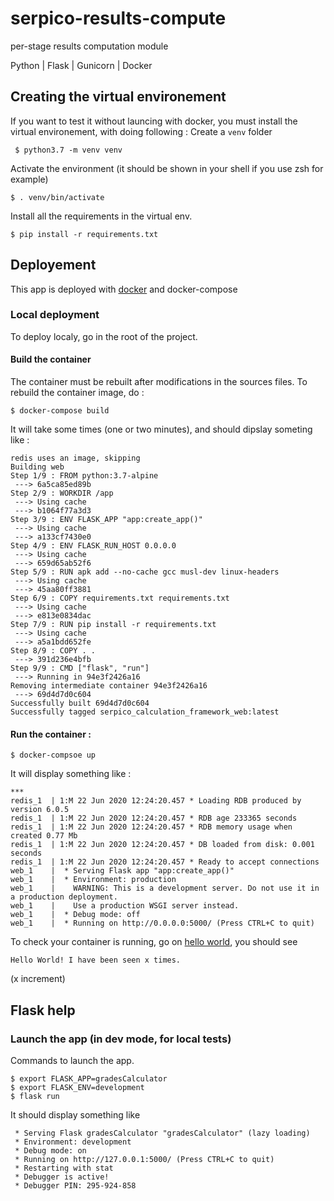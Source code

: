 # serpico-results-compute
per-stage results computation module

Python | Flask | Gunicorn | Docker

## Creating the virtual environement
If you want to test it without launcing with docker, you must install the virtual environement, with doing following : 
Create a `venv` folder

```
 $ python3.7 -m venv venv
```
Activate the environment (it should be shown in your shell if you use zsh for example)

    $ . venv/bin/activate

Install all the requirements in the virtual env.
```
$ pip install -r requirements.txt
```
## Deployement
This app is deployed with  [docker](https://docs.docker.com/) and docker-compose
### Local deployment
To deploy localy, go in the root of the project.
#### Build the container
The container must  be rebuilt after modifications in the sources files. To rebuild the container image, do : 
```
$ docker-compose build
```
It will take some times (one or two minutes), and should dipslay someting like : 
```
redis uses an image, skipping
Building web
Step 1/9 : FROM python:3.7-alpine
 ---> 6a5ca85ed89b
Step 2/9 : WORKDIR /app
 ---> Using cache
 ---> b1064f77a3d3
Step 3/9 : ENV FLASK_APP "app:create_app()"
 ---> Using cache
 ---> a133cf7430e0
Step 4/9 : ENV FLASK_RUN_HOST 0.0.0.0
 ---> Using cache
 ---> 659d65ab52f6
Step 5/9 : RUN apk add --no-cache gcc musl-dev linux-headers
 ---> Using cache
 ---> 45aa80ff3881
Step 6/9 : COPY requirements.txt requirements.txt
 ---> Using cache
 ---> e813e0834dac
Step 7/9 : RUN pip install -r requirements.txt
 ---> Using cache
 ---> a5a1bdd652fe
Step 8/9 : COPY . .
 ---> 391d236e4bfb
Step 9/9 : CMD ["flask", "run"]
 ---> Running in 94e3f2426a16
Removing intermediate container 94e3f2426a16
 ---> 69d4d7d0c604
Successfully built 69d4d7d0c604
Successfully tagged serpico_calculation_framework_web:latest
```
#### Run the container :
```
$ docker-compsoe up
```

It will display something like : 
```
***
redis_1  | 1:M 22 Jun 2020 12:24:20.457 * Loading RDB produced by version 6.0.5
redis_1  | 1:M 22 Jun 2020 12:24:20.457 * RDB age 233365 seconds
redis_1  | 1:M 22 Jun 2020 12:24:20.457 * RDB memory usage when created 0.77 Mb
redis_1  | 1:M 22 Jun 2020 12:24:20.457 * DB loaded from disk: 0.001 seconds
redis_1  | 1:M 22 Jun 2020 12:24:20.457 * Ready to accept connections
web_1    |  * Serving Flask app "app:create_app()"
web_1    |  * Environment: production
web_1    |    WARNING: This is a development server. Do not use it in a production deployment.
web_1    |    Use a production WSGI server instead.
web_1    |  * Debug mode: off
web_1    |  * Running on http://0.0.0.0:5000/ (Press CTRL+C to quit)
```
To check your container is running, go on [hello world](http://0.0.0.0:5000/), you should see 
```
Hello World! I have been seen x times.
```
(x increment)
## Flask help
### Launch the app (in dev mode, for local tests)
Commands to launch the app.
```
$ export FLASK_APP=gradesCalculator
$ export FLASK_ENV=development
$ flask run
```
It should display something like
```
 * Serving Flask gradesCalculator "gradesCalculator" (lazy loading)
 * Environment: development
 * Debug mode: on
 * Running on http://127.0.0.1:5000/ (Press CTRL+C to quit)
 * Restarting with stat
 * Debugger is active!
 * Debugger PIN: 295-924-858
```

